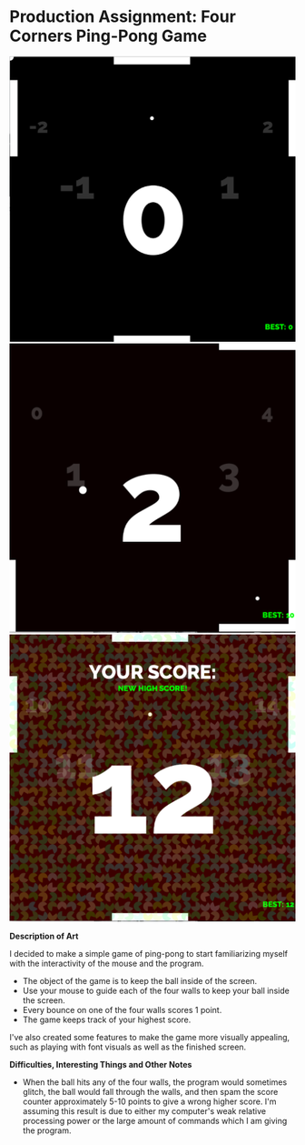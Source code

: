 # Production Assignment: Four Corners Ping-Pong Game

![Yes](https://github.com/joshsanchez98/CreativeProgrammingAndElectronics/blob/master/July_15/Screen%20Shot%202020-07-15%20at%202.59.36%20AM.png)
![Yes](https://github.com/joshsanchez98/CreativeProgrammingAndElectronics/blob/master/July_15/Screen%20Shot%202020-07-15%20at%203.02.53%20AM.png)
![Yes](https://github.com/joshsanchez98/CreativeProgrammingAndElectronics/blob/master/July_15/Screen%20Shot%202020-07-15%20at%202.59.54%20AM.png)


**Description of Art**

I decided to make a simple game of ping-pong to start familiarizing myself with the interactivity of the mouse and the program.  
- The object of the game is to keep the ball inside of the screen.  
- Use your mouse to guide each of the four walls to keep your ball inside the screen.
- Every bounce on one of the four walls scores 1 point. 
- The game keeps track of your highest score.  

I've also created some
features to make the game more visually appealing, such as playing with font visuals as well as the finished screen.  

**Difficulties, Interesting Things and Other Notes**
- When the ball hits any of the four walls, the program would sometimes glitch, the ball would fall through the walls, and then spam the score counter approximately
5-10 points to give a wrong higher score.  I'm assuming this result is due to either my computer's weak relative processing power or the large amount of 
commands which I am giving the program.

